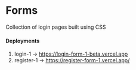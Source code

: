 # Forms
Collection of login pages built using CSS

#### Deployments

1. login-1 -> https://login-form-1-beta.vercel.app
2. register-1 -> https://register-form-1.vercel.app/
